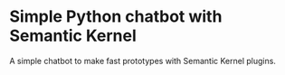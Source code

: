 # Simple Python chatbot with Semantic Kernel

A simple chatbot to make fast prototypes with Semantic Kernel plugins.

